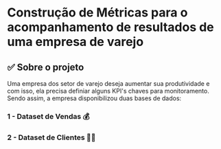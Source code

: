 #  Construção de Métricas para o acompanhamento de resultados de uma empresa de varejo

## ✅ Sobre o projeto
Uma empresa dos setor de varejo deseja aumentar sua produtividade e com isso, ela precisa definiar alguns KPI's chaves para monitoramento. Sendo assim, a empresa disponibilizou duas bases de dados:
### 1 - Dataset de Vendas 💰
### 2 - Dataset de Clientes 👪🏾
